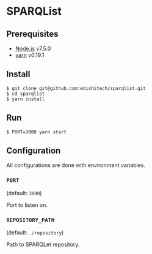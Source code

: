 # SPARQList

## Prerequisites

* [Node.js](https://nodejs.org/) v7.5.0
* [yarn](https://yarnpkg.com/) v0.19.1

## Install

    $ git clone git@github.com:enishitech/sparqlist.git
    $ cd sparqlist
    $ yarn install

## Run

    $ PORT=3000 yarn start

## Configuration

All configurations are done with environment variables.

### `PORT`

(default: `3000`)

Port to listen on.

### `REPOSITORY_PATH`

(default: `./repository`)

Path to SPARQLet repository.
